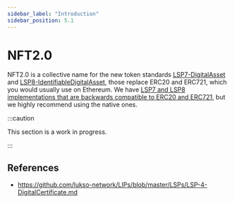 ```yaml
---
sidebar_label: "Introduction"
sidebar_position: 5.1
---
```


# NFT2.0

NFT2.0 is a collective name for the new token standards [LSP7-DigitalAsset](https://github.com/lukso-network/LIPs/blob/main/LSPs/LSP-7-DigitalAsset.md) and [LSP8-IdentifiableDigitalAsset](https://github.com/lukso-network/LIPs/blob/main/LSPs/LSP-8-IdentifiableDigitalAsset.md), those replace ERC20 and ERC721, which you would usually use on Ethereum. We have [LSP7 and LSP8 implementations that are backwards compatible to ERC20 and ERC721](https://github.com/lukso-network/lsp-universalprofile-smart-contracts/tree/main/contracts), but we highly recommend using the native ones.

:::caution

This section is a work in progress.

:::

## References

- https://github.com/lukso-network/LIPs/blob/master/LSPs/LSP-4-DigitalCertificate.md
